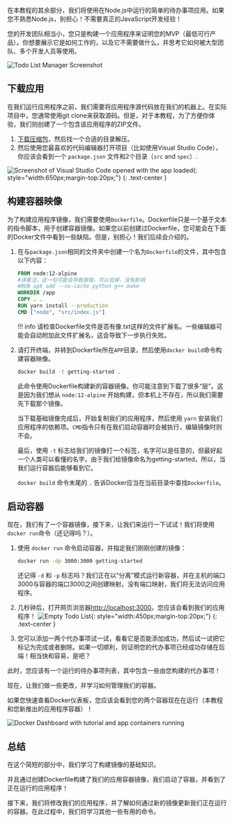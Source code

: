 
<!-- For the rest of this tutorial, we will be working with a simple todo
list manager that is running in Node.js. If you're not familiar with Node.js,
don't worry! No real JavaScript experience is needed! -->
在本教程的其余部分，我们将使用在Node.js中运行的简单的待办事项应用。如果您不熟悉Node.js，别担心！不需要真正的JavaScript开发经验！

<!-- At this point, your development team is quite small and you're simply
building an app to prove out your MVP (minimum viable product). You want
to show how it works and what it's capable of doing without needing to
think about how it will work for a large team, multiple developers, etc. -->
您的开发团队相当小，您只是构建一个应用程序来证明您的MVP（最低可行产品）。你想要展示它是如何工作的，以及它不需要做什么，并思考它如何被大型团队、多个开发人员等使用。

![Todo List Manager Screenshot](todo-list-sample.png)

<!-- ## Getting our App -->
## 下载应用

<!-- Before we can run the application, we need to get the application source code onto 
our machine. For real projects, you will typically clone the repo. But, for this tutorial,
we have created a ZIP file containing the application. -->

在我们运行应用程序之前，我们需要将应用程序源代码放在我们的机器上。在实际项目中，您通常使用git clone来获取源码。但是，对于本教程，为了方便你体验，我们则创建了一个包含该应用程序的ZIP文件。

<!-- 1. [Download the ZIP](/assets/app.zip). Open the ZIP file and make sure you extract the contents. -->
1. [下载压缩包](/assets/app.zip)，然后找一个合适的目录解压。
2. 然后使用您最喜欢的代码编辑器打开项目（比如使用Visual Studio Code），你应该会看到一个 `package.json` 文件和2个目录（`src` and `spec`）.
<!-- 1. Once extracted, use your favorite code editor to open the project. If you're in need of
    an editor, you can use [Visual Studio Code](https://code.visualstudio.com/). You should
    see the `package.json` and two subdirectories (`src` and `spec`). -->

![Screenshot of Visual Studio Code opened with the app loaded](ide-screenshot.png){: style="width:650px;margin-top:20px;"}
    {: .text-center }

<!-- ## Building the App's Container Image -->
## 构建容器映像

<!-- In order to build the application, we need to use a `Dockerfile`. A
Dockerfile is simply a text-based script of instructions that is used to
create a container image. If you've created Dockerfiles before, you might see a few flaws in the Dockerfile below. But, don't worry! We'll go over them. -->
为了构建应用程序镜像，我们需要使用`Dockerfile`。Dockerfile只是一个基于文本的指令脚本，用于创建容器镜像。如果您以前创建过Dockerfile，您可能会在下面的Docker文件中看到一些缺陷。但是，别担心！我们后续会介绍的。

<!-- 1. Create a file named `Dockerfile` in the same folder as the file `package.json` with the following contents. -->
1. 在与`package.json`相同的文件夹中创建一个名为`Dockerfile`的文件，其中包含以下内容：

    ```dockerfile
    FROM node:12-alpine
    #译者注，这一句可能会导致报错，可以去掉，没有影响
    #RUN apk add --no-cache python g++ make
    WORKDIR /app
    COPY . .
    RUN yarn install --production
    CMD ["node", "src/index.js"]
    ```

    <!-- Please check that the file `Dockerfile` has no file extension like `.txt`. Some editors may append this file extension automatically and this would result in an error in the next step. -->
    !!! info
        请检查Dockerfile文件是否有像.txt这样的文件扩展名。一些编辑器可能会自动附加此文件扩展名，这会导致下一步执行失败。

2. 请打开终端，并转到Dockerfile所在`APP`目录，然后使用`docker build`命令构建容器映像。
    ```bash
    docker build -t getting-started .
    ```
    <!-- 2. If you haven't already done so, open a terminal and go to the `app` directory with the `Dockerfile`. Now build the container image using the `docker build` command. -->

    <!-- This command used the Dockerfile to build a new container image. You might
    have noticed that a lot of "layers" were downloaded. This is because we instructed
    the builder that we wanted to start from the `node:12-alpine` image. But, since we
    didn't have that on our machine, that image needed to be downloaded. -->
    此命令使用Dockerfile构建新的容器镜像。你可能注意到下载了很多“层”。这是因为我们想从 `node:12-alpine` 开始构建，但本机上不存在，所以我们需要先下载那个镜像。

    <!-- After the image was downloaded, we copied in our application and used `yarn` to 
    install our application's dependencies. The `CMD` directive specifies the default 
    command to run when starting a container from this image. -->
    当下载基础镜像完成后，开始复制我们的应用程序，然后使用 `yarn` 安装我们应用程序的依赖项。`CMD`指令只有在我们启动容器时会被执行，编辑镜像时则不会。

    <!-- Finally, the `-t` flag tags our image. Think of this simply as a human-readable name
    for the final image. Since we named the image `getting-started`, we can refer to that
    image when we run a container. -->
    最后，使用 `-t` 标志给我们的镜像打一个标签，名字可以是任意的，但最好起一个人类可以看懂的名字。由于我们给镜像命名为getting-started，所以，当我们运行容器后能够看到它。

    <!-- The `.` at the end of the `docker build` command tells that Docker should look for the `Dockerfile` in the current directory. -->
    `docker build` 命令末尾的 `.` 告诉Docker应当在当前目录中查找`Dockerfile`。

<!-- ## Starting an App Container -->
## 启动容器

<!-- Now that we have an image, let's run the application! To do so, we will use the `docker run`
command (remember that from earlier?). -->
现在，我们有了一个容器镜像，接下来，让我们来运行一下试试！我们将使用`docker run`命令（还记得吗？）。

1. 使用 `docker run` 命令启动容器，并指定我们刚刚创建的镜像：
    ```bash
    docker run -dp 3000:3000 getting-started
    ```

    还记得 `-d` 和 `-p` 标志吗？我们正在以“分离”模式运行新容器，并在主机的端口3000与容器的端口3000之间创建映射。没有端口映射，我们将无法访问应用程序。

2. 几秒钟后，打开网页浏览器[http://localhost:3000](http://localhost:3000)。您应该会看到我们的应用程序！
    ![Empty Todo List](todo-list-empty.png){: style="width:450px;margin-top:20px;"}
    {: .text-center }

3. 您可以添加一两个代办事项试一试，看看它是否能添加成功，然后试一试把它标记为完成或者删除。如果一切顺利，则证明您的代办事项已经成功存储在后端！相当快和容易，是吧？

<!-- At this point, you should have a running todo list manager with a few items, all built by you!
Now, let's make a few changes and learn about managing our containers. -->
此时，您应该有一个运行的待办事项列表，其中包含一些由您构建的代办事项！

现在，让我们做一些更改，并学习如何管理我们的容器。

<!-- If you take a quick look at the Docker Dashboard, you should see your two containers running now 
(this tutorial and your freshly launched app container)! -->
如果您快速查看Docker仪表板，您应该会看到您的两个容器现在在运行（本教程和您新推出的应用程序容器）！

![Docker Dashboard with tutorial and app containers running](dashboard-two-containers.png)


<!-- ## Recap -->
## 总结

<!-- In this short section, we learned the very basics about building a container image and created a
Dockerfile to do so. Once we built an image, we started the container and saw the running app! -->
在这个简短的部分中，我们学习了构建镜像的基础知识。

并且通过创建Dockerfile构建了我们的应用容器镜像，我们启动了容器，并看到了正在运行的应用程序！

<!-- Next, we're going to make a modification to our app and learn how to update our running application
with a new image. Along the way, we'll learn a few other useful commands. -->
接下来，我们将修改我们的应用程序，并了解如何通过新的镜像更新我们正在运行的容器。在此过程中，我们将学习其他一些有用的命令。
